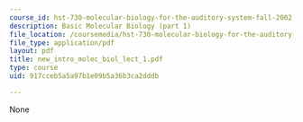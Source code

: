 ```yaml
---
course_id: hst-730-molecular-biology-for-the-auditory-system-fall-2002
description: Basic Molecular Biology (part 1)
file_location: /coursemedia/hst-730-molecular-biology-for-the-auditory-system-fall-2002/917cceb5a5a97b1e09b5a36b3ca2dddb_new_intro_molec_biol_lect_1.pdf
file_type: application/pdf
layout: pdf
title: new_intro_molec_biol_lect_1.pdf
type: course
uid: 917cceb5a5a97b1e09b5a36b3ca2dddb

---
```

None